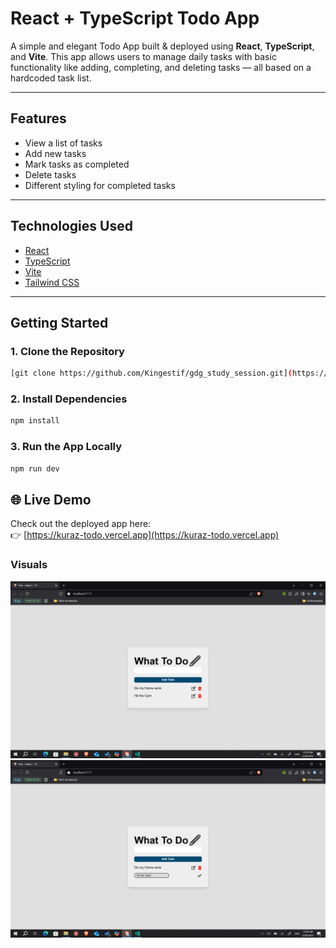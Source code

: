 # React + TypeScript Todo App

A simple and elegant Todo App built & deployed using **React**, **TypeScript**, and **Vite**. This app allows users to manage daily tasks with basic functionality like adding, completing, and deleting tasks — all based on a hardcoded task list.

---

## Features

- View a list of tasks
- Add new tasks
- Mark tasks as completed
- Delete tasks
- Different styling for completed tasks

---

## Technologies Used

- [React](https://reactjs.org/)
- [TypeScript](https://www.typescriptlang.org/)
- [Vite](https://vitejs.dev/)
- [Tailwind CSS](https://tailwindcss.com/) 

---

## Getting Started

### 1. Clone the Repository

```bash
[git clone https://github.com/Kingestif/gdg_study_session.git](https://github.com/Kingestif/kuraz-todo.git)
```

### 2. Install Dependencies

```bash
npm install
```

### 3. Run the App Locally
```bash
npm run dev
```
## 🌐 Live Demo

Check out the deployed app here:  
👉 [https://kuraz-todo.vercel.app](https://kuraz-todo.vercel.app)

### Visuals
![alt text](src/assets/image2.png)
![alt text](src/assets/image1.png)
